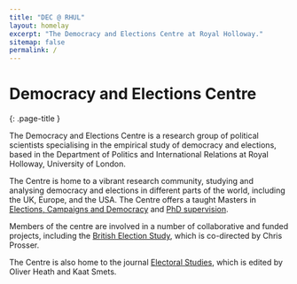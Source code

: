 ```yaml
---
title: "DEC @ RHUL"
layout: homelay
excerpt: "The Democracy and Elections Centre at Royal Holloway."
sitemap: false
permalink: /
---
```


<div class="container-fluid">
<div class="row">
<div class="col-11 ml-auto mr-auto text-center" markdown=1>

# Democracy and Elections Centre
{: .page-title }

The Democracy and Elections Centre is a research group of political scientists specialising in the empirical study of democracy and elections, based in the Department of Politics and International Relations at Royal Holloway, University of London.

The Centre is home to a vibrant research community, studying and analysing democracy and elections in different parts of the world, including the UK, Europe, and the USA. The Centre offers a taught Masters in [Elections, Campaigns and Democracy](https://www.royalholloway.ac.uk/studying-here/postgraduate/politics-and-international-relations/elections-campaigns-and-democracy/) and [PhD supervision](https://www.royalholloway.ac.uk/studying-here/applying/research-degrees/how-to-apply/).

Members of the centre are involved in a number of collaborative and funded projects, including the [British Election Study](https://www.britishelectionstudy.com/), which is co-directed by Chris Prosser.

The Centre is also home to the journal [Electoral Studies](https://www.journals.elsevier.com/electoral-studies), which is edited by Oliver Heath and Kaat Smets.

</div>
</div>
</div>
